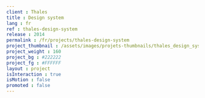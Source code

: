 ```yaml
---
client : Thales
title : Design system
lang : fr
ref : thales-design-system
release : 2014
permalink : /fr/projects/thales-design-system
project_thumbnail : /assets/images/projets-thumbnails/thales_design_system_thumb.png
project_weight : 160
project_bg : #222222
project_fg : #FFFFFF
layout : project
isInteraction : true
isMotion : false
promoted : false
---
```

